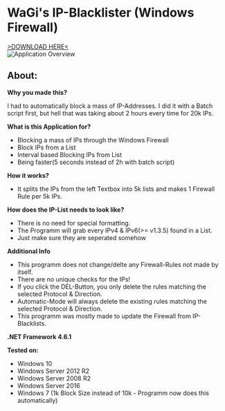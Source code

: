 # WaGi's IP-Blacklister (Windows Firewall)
[>DOWNLOAD HERE<](https://github.com/WaGi-Coding/WaGis-Mass-IP-Blacklister-Windows/releases)  
![Application Overview](https://i.imgur.com/Pn7tANy.png)



## About:

__Why you made this?__

I had to automatically block a mass of IP-Addresses. I did it with a Batch script first, but hell that was taking about 2 hours every time for 20k IPs.

__What is this Application for?__

* Blocking a mass of IPs through the Windows Firewall
* Block IPs from a List
* Interval based Blocking IPs from List
* Being faster(5 seconds instead of 2h with batch script)

__How it works?__

* It splits the IPs from the left Textbox into 5k lists and makes 1 Firewall Rule per 5k IPs.

__How does the IP-List needs to look like?__

* There is no need for special formatting.
* The Programm will grab every IPv4 & IPv6(>= v1.3.5) found in a List.
* Just make sure they are seperated somehow

__Additional Info__
* This programm does not change/delte any Firewall-Rules not made by itself.
* There are no unique checks for the IPs!
* If you click the DEL-Button, you only delete the rules matching the selected Protocol & Direction.
* Automatic-Mode will always delete the existing rules matching the selected Protocol & Direction.
* This programm was mostly made to update the Firewall from IP-Blacklists.

__.NET Framework 4.6.1__

__Tested on:__
* Windows 10
* Windows Server 2012 R2
* Windows Server 2008 R2
* Windows Server 2016
* Windows 7 (1k Block Size instead of 10k - Programm now does this automatically)
